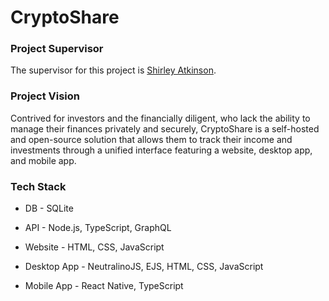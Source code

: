 # CryptoShare

### Project Supervisor

The supervisor for this project is [Shirley Atkinson](https://www.github.com/shirleyatkinson).

### Project Vision

Contrived for investors and the financially diligent, who lack the ability to manage their finances privately and securely, CryptoShare is a self-hosted and open-source solution that allows them to track their income and investments through a unified interface featuring a website, desktop app, and mobile app.

### Tech Stack

- DB - SQLite

- API - Node.js, TypeScript, GraphQL

- Website - HTML, CSS, JavaScript

- Desktop App - NeutralinoJS, EJS, HTML, CSS, JavaScript

- Mobile App - React Native, TypeScript
